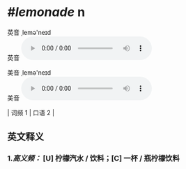 # ***\#lemonade*** n
英音 ˌlemə'neɪd  
英音
<audio src="./media/lemonade-B.aac" controls="controls"></audio>

美音 ˌlemə'neɪd  
美音
<audio src="./media/lemonade.aac" controls="controls"></audio>



| 词频 1 | 口语 2 |  

英文释义
---
### 1.*高义频：* **[U] 柠檬汽水 / 饮料；[C] 一杯 / 瓶柠檬饮料**  


